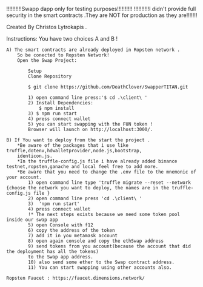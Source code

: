 
!!!!!!!!!!Swapp dapp only for testing purposes!!!!!!!!!!
!!!!!!!!!!I didn't provide full security in the smart contracts .They are NOT for production as they are!!!!!!!

Created By Christos Lytrokapis . 

Instructions:
    You have two choices A and B !

    A) The smart contracts are already deployed in Ropsten network .
        So be conected to Ropsten Network!
        Open the Swap Project:  

            Setup
            Clone Repository

            $ git clone https://github.com/DeathClover/SwapperTITAN.git
    
            1) open command line press:'$ cd .\client\ ' 
            2) Install Dependencies:
                $ npm install
            3) $ npm run start
            4) press connect wallet 
            5) you can start swapping with the FUN token !
            Browser will launch on http://localhost:3000/.
    
    B) If You want to deploy from the start the project .
        *Be aware of the packages that i use like truffle,dotenv,hdwalletprovider,node.js,bootstrap,
        identicon.js.
        *In the truffle-config.js file i have already added binance testnet,ropsten,ganache and local feel free to add more.
        *Be aware that you need to change the .env file to the mnemonic of your account.
            1) open command line type 'truffle migrate --reset --network {choose the network you want to deploy, the names are in the truffle-config.js file } 
            2) open command line press 'cd .\client\ '
            3)  'npm run start'
            4) press connect wallet
            !* The next steps exists because we need some token pool inside our swap app
            5) open Console with f12 
            6) copy the address of the token
            7) add it in you metamask account
            8) open again console and copy the ethSwap address
            9) send tokens from you account(because the account that did the deployment has all the tokens) 
            to the Swap app address.
            10) also send some ether to the Swap contract address.
            11) You can start swapping using other accounts also.
        
    Ropsten Faucet : https://faucet.dimensions.network/
